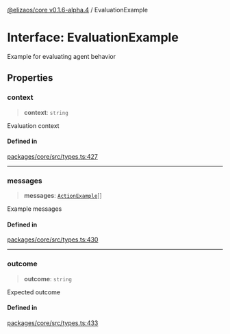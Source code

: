 [@elizaos/core v0.1.6-alpha.4](../index.md) / EvaluationExample

# Interface: EvaluationExample

Example for evaluating agent behavior

## Properties

### context

> **context**: `string`

Evaluation context

#### Defined in

[packages/core/src/types.ts:427](https://github.com/elizaos/eliza/blob/main/packages/core/src/types.ts#L427)

---

### messages

> **messages**: [`ActionExample`](ActionExample.md)[]

Example messages

#### Defined in

[packages/core/src/types.ts:430](https://github.com/elizaos/eliza/blob/main/packages/core/src/types.ts#L430)

---

### outcome

> **outcome**: `string`

Expected outcome

#### Defined in

[packages/core/src/types.ts:433](https://github.com/elizaos/eliza/blob/main/packages/core/src/types.ts#L433)
